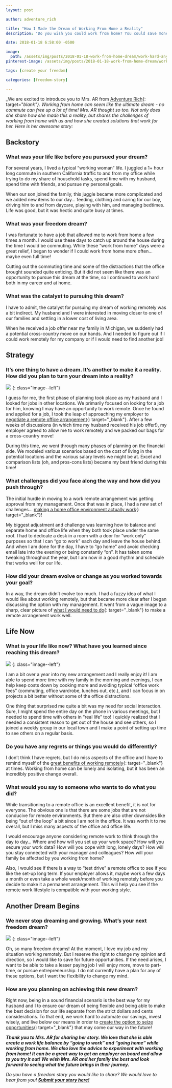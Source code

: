 ```yaml
---
layout: post

author: adventure_rich

title: "How I Made the Dream of Working From Home a Reality"
description: "Do you wish you could work from home? You could save money and time with no commute or office wardrobe."

date: 2018-01-18 6:58:00 -0500

image:
  path: /assets/img/posts/2018-01-18-work-from-home-dream/work-hard-anywhere.jpg
pinterest-image: /assets/img/posts/2018-01-18-work-from-home-dream/work-remotely.png

tags: [create your freedom]

categories: [freedom-story]

---
```


_We are excited to introduce you to Mrs. AR from [Adventure Rich](https://www.adventurerich.com/){: target="_blank"}. Working from home can seem like the ultimate dream - no commute can free up a lot of time! Mrs. AR thought so too. Not only does she share how she made this a reality, but shares the challenges of working from home with us and how she created solutions that work for her. Here is her awesome story:_

## Backstory

### What was your life like before you pursued your dream?

For several years, I lived a typical “working woman” life.  I juggled a 1+ hour long commute in southern California traffic to and from my office while trying to do my share of household tasks, spend time with my husband, spend time with friends, and pursue my personal goals.  

When our son joined the family, this juggle became more complicated and we added new items to our day… feeding, clothing and caring for our boy, driving him to and from daycare, playing with him, and managing bedtimes.  Life was good, but it was hectic and quite busy at times.   

### What was your freedom dream?

I was fortunate to have a job that allowed me to work from home a few times a month.  I would use these days to catch up around the house during the time I would be commuting.  While these “work from home” days were a great relief, I began to wonder if I could work from home more often… maybe even full time!  

Cutting out the commuting time and some of the distractions that the office brought sounded quite enticing.  But it did not seem like there was an opportunity to pursue this dream at the time, so I continued to work hard both in my career and at home.

### What was the catalyst to pursuing this dream?

I have to admit, the catalyst for pursuing my dream of working remotely was a bit indirect.  My husband and I were interested in moving closer to one of our families and settling in a lower cost of living area.  

When he received a job offer near my family in Michigan, we suddenly had a potential cross-country move on our hands.  And I needed to figure out if I could work remotely for my company or if I would need to find another job!    

## Strategy

### It’s one thing to have a dream. It’s another to make it a reality. How did you plan to turn your dream into a reality?

![]({{site.url}}/assets/img/posts/2018-01-18-work-from-home-dream/bright-desk.jpg)
{: class="image--left"}

I guess for me, the first phase of planning took place as my husband and I looked for jobs in other locations.  We primarily focused on looking for a job for him, knowing I may have an opportunity to work remote.  Once he found and applied for a job, I took the leap of approaching my employer to [negotiate a remote office arrangement](https://www.adventurerich.com/negotiating-work-remote/){: target="_blank"}.  After a few weeks of discussions (in which time my husband received his job offer!), my employer agreed to allow me to work remotely and we packed our bags for a cross-country move!  

During this time, we went through many phases of planning on the financial side.  We modeled various scenarios based on the cost of living in the potential locations and the various salary levels we might be at.  Excel and comparison lists (oh, and pros-cons lists) became my best friend during this time!  

### What challenges did you face along the way and how did you push through?

The initial hurdle in moving to a work remote arrangement was getting approval from my management.  Once that was in place, I had a new set of challenges… [making a home office environment actually work](https://www.adventurerich.com/working-remotely-key-components-success/){: target="_blank"}!

My biggest adjustment and challenge was learning how to balance and separate home and office life when they both took place under the same roof.  I had to dedicate a desk in a room with a door for “work only” purposes so that I can “go to work” each day and leave the house behind.  And when I am done for the day, I have to “go home” and avoid checking email late into the evening or being constantly “on”.  It has taken some tweaking throughout the year, but I am now in a good rhythm and schedule that works well for our life.

### How did your dream evolve or change as you worked towards your goal?

In a way, the dream didn’t evolve too much.  I had a fuzzy idea of what I would like about working remotely, but that became more clear after I began discussing the option with my management.  It went from a vague image to a sharp, clear picture of [what I would need to do](https://www.adventurerich.com/working-remotely-key-components-success/){: target="_blank"} to make a remote arrangement work well.  

## Life Now

### What is your life like now? What have you learned since reaching this dream?

![]({{site.url}}/assets/img/posts/2018-01-18-work-from-home-dream/home-office.jpg)
{: class="image--left"}

I am a bit over a year into my new arrangement and I really enjoy it!  I am able to spend more time with my family in the morning and evenings, I can help keep costs down by cooking more and avoiding typical “office work fees” (commuting, office wardrobe, lunches out, etc.), and I can focus in on projects a bit better without some of the office distractions.  

One thing that surprised me quite a bit was my need for social interaction.  Sure, I might spend the entire day on the phone in various meetings, but I needed to spend time with others in “real life” too!  I quickly realized that I needed a consistent reason to get out of the house and see others, so I joined a weekly group in our local town and I make a point of setting up time to see others on a regular basis.  

### Do you have any regrets or things you would do differently?

I don’t think I have regrets, but I do miss aspects of the office and I have to remind myself of the [great benefits of working remotely](https://www.adventurerich.com/perks-of-working-remote/){: target="_blank"} at times.  Working from home can be lonely and isolating, but it has been an incredibly positive change overall.

### What would you say to someone who wants to do what you did?

While transitioning to a remote office is an excellent benefit, it is not for everyone.  The obvious one is that there are some jobs that are not conducive for remote environments.  But there are also other downsides like being “out of the loop” a bit since I am not in the office.  It was worth it to me overall, but I miss many aspects of the office and office life.  

I would encourage anyone considering remote work to think through the day to day… Where and how will you set up your work space?  How will you secure your work data?  How will you cope with long, lonely days?  How will you stay connected with your manager and colleagues?  How will your family be affected by you working from home?  

Also, I would see if there is a way to “test drive” a remote office to see if you like the set-up long term.  If your employer allows it, maybe work a few days a month or even take a whole week/month of working remotely before you decide to make it a permanent arrangement.  This will help you see if the remote work lifestyle is compatible with your working style.

## Another Dream Begins

### We never stop dreaming and growing. What’s your next freedom dream?

![]({{site.url}}/assets/img/posts/2018-01-18-work-from-home-dream/beach-hat.jpg)
{: class="image--left"}

Oh, so many freedom dreams!  At the moment, I love my job and my situation working remotely.  But I reserve the right to change my opinion and direction, so I would like to save for future opportunities.  If the need arises, I want to be able to take a lesser paying job I will enjoy more, move to part-time, or pursue entrepreneurship.  I do not currently have a plan for any of these options, but I want the flexibility to change my mind.  

### How are you planning on achieving this new dream?

Right now, being in a sound financial scenario is the best way for my husband and I to ensure our dream of being flexible and being able to make the best decision for our life separate from the strict dollars and cents considerations.  To that end, we work hard to automate our savings, invest wisely, and live below our means in order to [create the option to seize opportunities](https://www.adventurerich.com/money-options/){: target="_blank"} that may come our way in the future!  

___Thank you to Mrs. AR for sharing her story. We love that she is able create a work life balance by “going to work” and “going home” while working from home. We also love  the advice to experiment with working from home! It can be a great way to get an employer on board and allow to you try it out! We wish Mrs. AR and her family the best and look forward to seeing what the future brings in their journey.___

_Do you have a freedom story you would like to share? We would love to hear from you!_ ___[Submit your story here!]({{site.url}}/contact/#guest-posts)___
